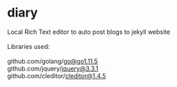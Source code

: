 # diary

Local Rich Text editor to auto post blogs to jekyll website<br>
<br>
Libraries used:<br>
<br>
github.com/golang/go@go1.11.5<br>
github.com/jquery/jquery@3.3.1<br>
github.com/cleditor/cleditor@1.4.5<br>
